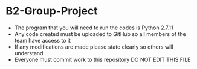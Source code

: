 # B2-Group-Project
- The program that you will need to run the codes is Python 2.7.11
- Any code created must be uploaded to GitHub so all members of the team have access to it 
- If any modifications are made please state clearly so others will understand 
- Everyone must commit work to this repository
DO NOT EDIT THIS FILE
